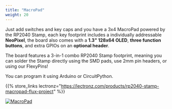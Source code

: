 ```yaml
---
title: "MacroPad"
weight: 20
---
```


Just add switches and key caps and you have a 3x4 MacroPad powered by the RP2040 Stamp, each key footprint includes a individually addressable **NeoPixel**, the board also comes with a **1.3" 128x64 OLED**, **three function buttons**, and extra GPIOs on an **optional header**.

The board features a 3-in-1 combo RP2040 Stamp footprint, meaning you can solder the Stamp directly using the SMD pads, use 2mm pin headers, or using our FlexyPins!

You can program it using Arduino or CircuitPython.

{{% store_links lectronz="https://lectronz.com/products/rp2040-stamp-macropad-flux-project" %}}

<div class="text-center">

[![MacroPad](/docs/flux/macropad/macropad.jpg)](/docs/flux/macropad/macropad.jpg)

</div>

